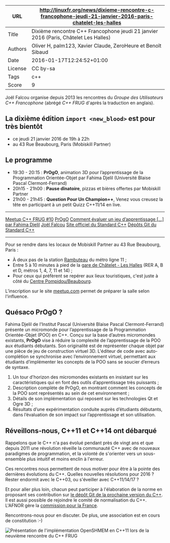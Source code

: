 
URL    | http://linuxfr.org/news/dixieme-rencontre-c-francophone-jeudi-21-janvier-2016-paris-chatelet-les-halles
-------|---------------------------------------------------------------------------------------------------------
Title  | Dixième rencontre C++ Francophone jeudi 21 janvier 2016 (Paris, Châtelet Les Halles)
Authors| Oliver H, palm123, Xavier Claude, ZeroHeure et Benoît Sibaud
Date   | 2016-01-17T12:24:52+01:00
License| CC by-sa
Tags   | c++
Score  | 9


Joël Falcou organise depuis 2013 les rencontres du *Groupe des Utilisateurs C++ Francophone* (abrégé *C++ FRUG* d'après la traduction en anglais).



La **dixième édition** `import <new_blood>` est pour très bientôt
-----------------------------------------------------------------
 


* ce jeudi 21 janvier 2016 de 19h à 22h
* au 43 Rue Beaubourg, Paris (Mobiskill Partner)



Le programme
------------



* 19:30 - 20:15 : **PrOgO**, animation 3D pour l’apprentissage de la Programmation Orientée-Objet par Fahima Djelil (Université Blaise Pascal Clermont-Ferrand)
* 20h15 - 21h00 : **Pause dînatoire**, pizzas et bières offertes par Mobiskill Partner 
* 21h00 - 21h45 : **Question Pour Un Champion++**, Venez vous creusez la tête en participant à un petit Quizz C++11/14 en live.



----

[Meetup C++ FRUG #10](http://www.meetup.com/User-Group-Cpp-Francophone/events/227761739/)
[PrOgO](http://projet.tactileo.net/)
[Comment évaluer un jeu d’apprentissage [...] par Fahima Djelil](http://projet.tactileo.net/images/publications/Djelil_RJCEIAH2014.pdf)
[Joël Falcou](https://www.lri.fr/~falcou/)
[Site officiel du Standard C++](https://isocpp.org/)
[Dépôts Git du Standard C++](https://github.com/cplusplus)

----

Pour se rendre dans les locaux de Mobiskill Partner au 43 Rue Beaubourg, Paris :



* À deux pas de la station [Rambuteau](https://fr.wikipedia.org/wiki/Rambuteau_%28m%C3%A9tro_de_Paris%29) du métro ligne 11 ;
* Entre 5 à 10 minutes à pied de la [gare de Châtelet - Les Halles](https://fr.wikipedia.org/wiki/Gare_de_Ch%C3%A2telet_-_Les_Halles) (RER A, B et D, métros 1, 4, 7, 11 et 14) ;
* Pour ceux qui préfèrent se repérer aux lieux touristiques, c'est juste à côté du [Centre Pompidou/Beaubourg](https://fr.wikipedia.org/wiki/Centre_national_d'art_et_de_culture_Georges-Pompidou).



L’inscription sur le site [meetup.com](http://www.meetup.com/User-Group-Cpp-Francophone/events/227761739/) permet de préparer la salle selon l'influence.



Quésaco **PrOgO** ?
-------------------



Fahima Djelil de l'Institut Pascal (Université Blaise Pascal Clermont-Ferrand) présente un micromonde pour l’apprentissage de la Programmation Orientée-Objet (POO) en C++. Conçu sur la base d’autres micromondes existants, **PrOgO** vise à réduire la complexité de l’apprentissage de la POO aux étudiants débutants. Son originalité est de représenter chaque objet par une pièce de jeu de construction virtuel 3D. L'éditeur de code avec auto-complétion se synchronise avec l’environnement virtuel, permettant aux étudiants d’implémenter les concepts de la POO sans se soucier d’erreurs de syntaxe. 



1. Un tour d'horizon des micromondes existants en insistant sur les caractéristiques qui en font des outils d’apprentissage très puissants ;
2. Description complète de PrOgO, en montrant comment les concepts de la POO sont représentés au sein de cet environnement ;
3. Détails de son implémentation qui reposent sur les technologies Qt et Ogre 3D ;
4. Résultats d’une expérimentation conduite auprès d’étudiants débutants, dans l’évaluation de son impact sur l’apprentissage et son utilisation.



Réveillons-nous, C++11 et C++14 ont débarqué 
--------------------------------------------



Rappelons que le C++ n'a pas évolué pendant près de vingt ans et que depuis 2011 une révolution réveille la communauté C++ avec de nouveaux paradigmes de programmation, et la volonté de s'orienter vers un sous-ensemble plus intuitif et moins enclin à l'erreur. 



Ces rencontres nous permettent de nous motiver pour être à la pointe des dernières évolutions du C++. Quelles nouvelles résolutions pour 2016 ? Rester endormit avec le C++03, ou s'éveiller avec C++11/14/17 ?



Et pour aller plus loin, chacun peut participer à l'élaboration de la norme en proposant ses contribution sur [le dépôt Git de la prochaine version du C++](https://github.com/cplusplus/draft). Il est aussi possible de rejoindre le comité de normalisation du C++. L'AFNOR gère la [commission pour la France](http://www2.afnor.org/espace_normalisation/structure.aspx?commid=119670).


Rencontrons-nous pour en discuter. De plus, une association est en cours de constitution :-)

![Présentation de l'implémentation *OpenSHMEM* en C++11 lors de la neuvième rencontre du *C++ FRUG*](https://upload.wikimedia.org/wikipedia/commons/3/35/CamilleCoti_OpenSHMEM_C%2B%2B_FRUG_9_Paris.jpeg)
